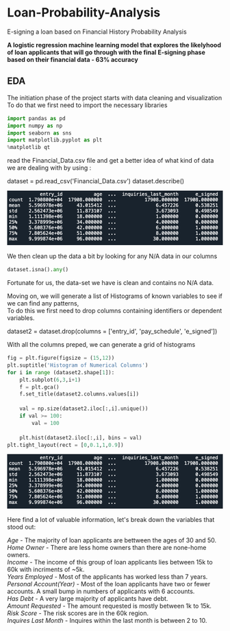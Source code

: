 # Loan-Probability-Analysis
E-signing a loan based on Financial History Probability Analysis

__A logistic regression machine learning model that explores the likelyhood of loan applicants that will go through with the final E-signing phase based on their financial data - 63% accuracy__

## EDA
The initiation phase of the project starts with data cleaning and visualization <br />
To do that we first need to import the necessary libraries 

```python
import pandas as pd
import numpy as np
import seaborn as sns
import matplotlib.pyplot as plt
%matplotlib qt
```
read the Financial_Data.csv file and get a better idea of what kind of data we are dealing with by using :<br />

dataset = pd.read_csv('Financial_Data.csv') 
dataset.describe()

![](Images/Desc.png)


We then clean up the data a bit by looking for any N/A data in our columns<br />

```python
dataset.isna().any()
```

Fortunate for us, the data-set we have is clean and contains no N/A data.<br />

Moving on, we will generate a list of Histograms of known variables to see if we can find any patterns, <br />
To do this we first need to drop columns containing identifiers or dependent variables. <br />

dataset2 = dataset.drop(columns = ['entry_id', 'pay_schedule', 'e_signed']) <br />

With all the columns preped, we can generate a grid of histograms

```python
fig = plt.figure(figsize = (15,12))
plt.suptitle('Histogram of Numerical Columns')
for i in range (dataset2.shape[1]):
    plt.subplot(6,3,i+1)
    f = plt.gca()
    f.set_title(dataset2.columns.values[i])
    
    val = np.size(dataset2.iloc[:,i].unique())
    if val >= 100:
        val = 100
        
    plt.hist(dataset2.iloc[:,i], bins = val)
plt.tight_layout(rect = [0,0.1,1,0.9])

```

![](Images/Desc.png)

Here find a lot of valuable information, let's break down the variables that stood out:<br />

_Age_ - The majority of loan applicants are bettween the ages of 30 and 50. <br />
_Home Owner_ - There are less home owners than there are none-home owners. <br />
_Income_ - The income of this group of loan applicants lies between 15k to 60k with incriments of ~5k. <br />
_Years Employed_ - Most of the applicants has worked less than 7 years. <br />
_Personal Account(Year)_ - Most of the loan applicants have two or fewer accounts. A small bump in numbers of applicants with 6 accounts.<br />
_Has Debt_ - A very large majority of applicants have debt. <br />
_Amount Requested_ - The amount requested is mostly between 1k to 15k. <br />
_Risk Score_ - The risk scores are in the 60k region. <br />
_Inquires Last Month_ - Inquires within the last month is between 2 to 10. <br />









